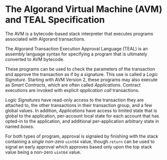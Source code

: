# The Algorand Virtual Machine (AVM) and TEAL Specification

The AVM is a bytecode-based stack interpreter that executes programs
associated with Algorand transactions.

The Algorand Transaction Execution Approval Language (TEAL) is an assembly language
syntax for specifying a program that is ultimately converted to AVM bytecode.

These programs can be used to check the parameters of the transaction and approve
the transaction as if by a signature. This use is called a _Logic Signature_. Starting
with AVM Version 2, these programs may also execute as _Smart Contracts_, which are
often called _Applications_. Contract executions are invoked with explicit _application
call_ transactions.

_Logic Signatures_ have read-only access to the transaction they are attached to,
the other transactions in their transaction group, and a few global values. In addition,
_Applications_ have access to limited state that is global to the application, per-account
local state for each account that has opted-in to the application, and additional
per-application arbitrary state in named _boxes_.

For both types of program, approval is signaled by finishing with the stack containing
a _single non-zero_ `uint64` value, though `return` can be used to signal an early
approval which approves based only upon the top stack value being a non-zero `uint64`
value.
